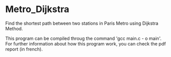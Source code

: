 # Metro_Dijkstra
Find the shortest path between two stations in Paris Metro using Dijkstra Method. 

This program can be compiled throug the command 'gcc main.c - o main'. 
For further information about how this program work, you can check the pdf report (in french).

